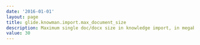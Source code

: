 ```yaml
---
date: '2016-01-01'
layout: page
title: glide.knowman.import.max_document_size
description: Maximum single doc/docx size in knowledge import, in megabytes.
value: 30
---
```


